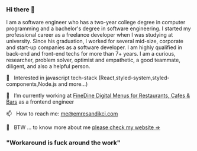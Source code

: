 ### Hi there 👋

I am a software engineer who has a two-year college degree in computer programming and a bachelor's degree in software engineering. I started my professional career as a freelance developer when I was studying at university. Since his graduation, I worked for several mid-size, corporate and start-up companies as a software developer. I am highly qualified in back-end and front-end techs for more than 7+ years. I am a curious, researcher, problem solver, optimist and empathetic, a good teammate, diligent, and also a helpful person.

🔨&nbsp;&nbsp;&nbsp;Interested in javascript tech-stack (React,styled-system,styled-components,Node.js and more...) 

🔭&nbsp;&nbsp;&nbsp;I’m currently working at [FineDine Digital Menus for Restaurants, Cafes & Bars](http://finedinemenu.com) as a frontend engineer

📫&nbsp;&nbsp;&nbsp;How to reach me: me@emresandikci.com

📮&nbsp;&nbsp;&nbsp;BTW ... to know more about me [please check my website ⇒](https://emresandikci.com/)


### "Workaround is fuck around the work"
<!-- **emresandikci/emresandikci** is a ✨ _special_ ✨ repository because its `README.md` (this file) appears on your GitHub profile. ~
